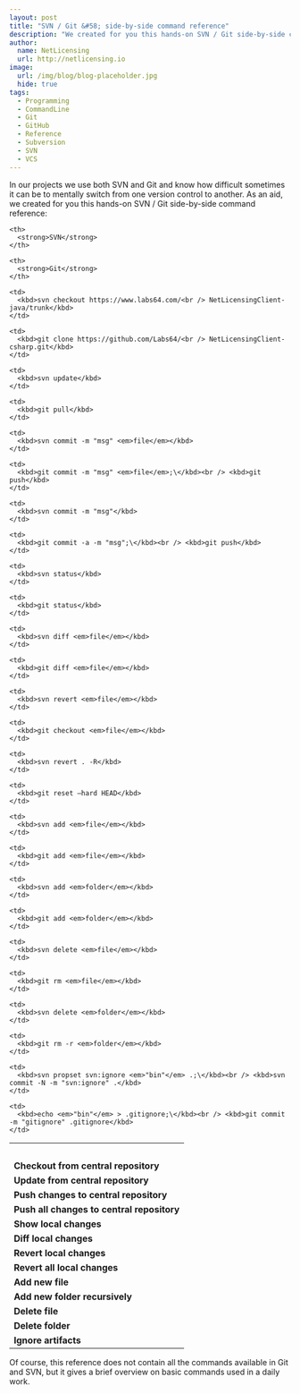 ```yaml
---
layout: post
title: "SVN / Git &#58; side-by-side command reference"
description: "We created for you this hands-on SVN / Git side-by-side command reference"
author:
  name: NetLicensing
  url: http://netlicensing.io
image:
  url: /img/blog/blog-placeholder.jpg
  hide: true
tags:
  - Programming
  - CommandLine
  - Git
  - GitHub
  - Reference
  - Subversion
  - SVN
  - VCS
---
```


In our projects we use both SVN and Git and know how difficult sometimes it can be to mentally switch from one version control to another. As an aid, we created for you this hands-on SVN / Git side-by-side command reference:

<table border="0">
  <tr>
    <th>
      <strong> </strong>
    </th>

    <th>
      <strong>SVN</strong>
    </th>

    <th>
      <strong>Git</strong>
    </th>
  </tr>

  <tr>
    <td>
      <strong>Checkout from central repository</strong>
    </td>

    <td>
      <kbd>svn checkout https://www.labs64.com/<br /> NetLicensingClient-java/trunk</kbd>
    </td>

    <td>
      <kbd>git clone https://github.com/Labs64/<br /> NetLicensingClient-csharp.git</kbd>
    </td>
  </tr>

  <tr>
    <td>
      <strong>Update from central repository</strong>
    </td>

    <td>
      <kbd>svn update</kbd>
    </td>

    <td>
      <kbd>git pull</kbd>
    </td>
  </tr>

  <tr>
    <td>
      <strong>Push changes to central repository</strong>
    </td>

    <td>
      <kbd>svn commit -m "msg" <em>file</em></kbd>
    </td>

    <td>
      <kbd>git commit -m "msg" <em>file</em>;\</kbd><br /> <kbd>git push</kbd>
    </td>
  </tr>

  <tr>
    <td>
      <strong>Push all changes to central repository</strong>
    </td>

    <td>
      <kbd>svn commit -m "msg"</kbd>
    </td>

    <td>
      <kbd>git commit -a -m "msg";\</kbd><br /> <kbd>git push</kbd>
    </td>
  </tr>

  <tr>
    <td>
      <strong>Show local changes</strong>
    </td>

    <td>
      <kbd>svn status</kbd>
    </td>

    <td>
      <kbd>git status</kbd>
    </td>
  </tr>

  <tr>
    <td>
      <strong>Diff local changes</strong>
    </td>

    <td>
      <kbd>svn diff <em>file</em></kbd>
    </td>

    <td>
      <kbd>git diff <em>file</em></kbd>
    </td>
  </tr>

  <tr>
    <td>
      <strong>Revert local changes</strong>
    </td>

    <td>
      <kbd>svn revert <em>file</em></kbd>
    </td>

    <td>
      <kbd>git checkout <em>file</em></kbd>
    </td>
  </tr>

  <tr>
    <td>
      <strong>Revert all local changes</strong>
    </td>

    <td>
      <kbd>svn revert . -R</kbd>
    </td>

    <td>
      <kbd>git reset –hard HEAD</kbd>
    </td>
  </tr>

  <tr>
    <td>
      <strong>Add new file</strong>
    </td>

    <td>
      <kbd>svn add <em>file</em></kbd>
    </td>

    <td>
      <kbd>git add <em>file</em></kbd>
    </td>
  </tr>

  <tr>
    <td>
      <strong>Add new folder recursively</strong>
    </td>

    <td>
      <kbd>svn add <em>folder</em></kbd>
    </td>

    <td>
      <kbd>git add <em>folder</em></kbd>
    </td>
  </tr>

  <tr>
    <td>
      <strong>Delete file</strong>
    </td>

    <td>
      <kbd>svn delete <em>file</em></kbd>
    </td>

    <td>
      <kbd>git rm <em>file</em></kbd>
    </td>
  </tr>

  <tr>
    <td>
      <strong>Delete folder</strong>
    </td>

    <td>
      <kbd>svn delete <em>folder</em></kbd>
    </td>

    <td>
      <kbd>git rm -r <em>folder</em></kbd>
    </td>
  </tr>

  <tr>
    <td>
      <strong>Ignore artifacts</strong>
    </td>

    <td>
      <kbd>svn propset svn:ignore <em>"bin"</em> .;\</kbd><br /> <kbd>svn commit -N -m "svn:ignore" .</kbd>
    </td>

    <td>
      <kbd>echo <em>"bin"</em> > .gitignore;\</kbd><br /> <kbd>git commit -m "gitignore" .gitignore</kbd>
    </td>
  </tr>
</table>

Of course, this reference does not contain all the commands available in Git and SVN, but it gives a brief overview on basic commands used in a daily work.
